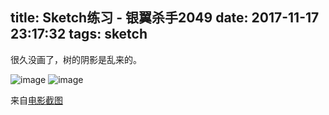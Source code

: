 title: Sketch练习 - 银翼杀手2049
date: 2017-11-17 23:17:32
tags: sketch
---
很久没画了，树的阴影是乱来的。

![image](http://7qn9uj.com1.z0.glb.clouddn.com/media/bladerunner2049_sceneorange.png)
![image](http://7qn9uj.com1.z0.glb.clouddn.com/media/bladerunner2049_scenegray.png)

来自[电影截图](https://movie.douban.com/photos/photo/2493312974/)

